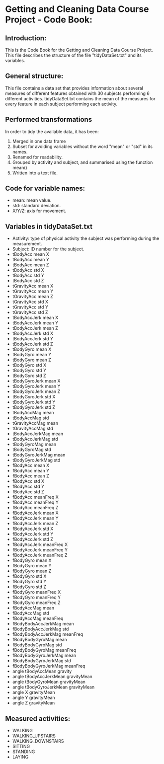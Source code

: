 # Getting and Cleaning Data Course Project - Code Book:

## Introduction:
This is the Code Book for the Getting and Cleaning Data Course Project. This file describes the structure of the file "tidyDataSet.txt" and its variables.

## General structure:
This file contains a data set that provides information about several measures of different features obtained with 30 subjects performing 6 different activities. tidyDataSet.txt contains the mean of the measures for every feature in each subject performing each activity.

## Performed transformations
In order to tidy the available data, it has been:
 1. Merged in one data frame
 2. Subset for avoiding variables without the word "mean" or "std" in its names.
 3. Renamed for readability.
 4. Grouped by activity and subject, and summarised using the function mean()
 5. Written into a text file.

## Code for variable names:
 * mean: mean value.
 * std: standard deviation.
 * X/Y/Z: axis for movement.

## Variables in tidyDataSet.txt
 * Activity: type of physical activity the subject was performing during the measurement.
 * Subject: ID number for the subject.
 * tBodyAcc mean X
 * tBodyAcc mean Y
 * tBodyAcc mean Z
 * tBodyAcc std X
 * tBodyAcc std Y
 * tBodyAcc std Z
 * tGravityAcc mean X
 * tGravityAcc mean Y
 * tGravityAcc mean Z
 * tGravityAcc std X
 * tGravityAcc std Y
 * tGravityAcc std Z
 * tBodyAccJerk mean X
 * tBodyAccJerk mean Y
 * tBodyAccJerk mean Z
 * tBodyAccJerk std X
 * tBodyAccJerk std Y
 * tBodyAccJerk std Z
 * tBodyGyro mean X
 * tBodyGyro mean Y
 * tBodyGyro mean Z
 * tBodyGyro std X
 * tBodyGyro std Y
 * tBodyGyro std Z
 * tBodyGyroJerk mean X
 * tBodyGyroJerk mean Y
 * tBodyGyroJerk mean Z
 * tBodyGyroJerk std X
 * tBodyGyroJerk std Y
 * tBodyGyroJerk std Z
 * tBodyAccMag mean
 * tBodyAccMag std
 * tGravityAccMag mean
 * tGravityAccMag std
 * tBodyAccJerkMag mean
 * tBodyAccJerkMag std
 * tBodyGyroMag mean
 * tBodyGyroMag std
 * tBodyGyroJerkMag mean
 * tBodyGyroJerkMag std
 * fBodyAcc mean X
 * fBodyAcc mean Y
 * fBodyAcc mean Z
 * fBodyAcc std X
 * fBodyAcc std Y
 * fBodyAcc std Z
 * fBodyAcc meanFreq X
 * fBodyAcc meanFreq Y
 * fBodyAcc meanFreq Z
 * fBodyAccJerk mean X
 * fBodyAccJerk mean Y
 * fBodyAccJerk mean Z
 * fBodyAccJerk std X
 * fBodyAccJerk std Y
 * fBodyAccJerk std Z
 * fBodyAccJerk meanFreq X
 * fBodyAccJerk meanFreq Y
 * fBodyAccJerk meanFreq Z
 * fBodyGyro mean X
 * fBodyGyro mean Y
 * fBodyGyro mean Z
 * fBodyGyro std X
 * fBodyGyro std Y
 * fBodyGyro std Z
 * fBodyGyro meanFreq X
 * fBodyGyro meanFreq Y
 * fBodyGyro meanFreq Z
 * fBodyAccMag mean
 * fBodyAccMag std
 * fBodyAccMag meanFreq
 * fBodyBodyAccJerkMag mean
 * fBodyBodyAccJerkMag std
 * fBodyBodyAccJerkMag meanFreq
 * fBodyBodyGyroMag mean
 * fBodyBodyGyroMag std
 * fBodyBodyGyroMag meanFreq
 * fBodyBodyGyroJerkMag mean
 * fBodyBodyGyroJerkMag std
 * fBodyBodyGyroJerkMag meanFreq
 * angle tBodyAccMean gravity
 * angle tBodyAccJerkMean gravityMean
 * angle tBodyGyroMean gravityMean
 * angle tBodyGyroJerkMean gravityMean
 * angle X gravityMean
 * angle Y gravityMean
 * angle Z gravityMean

## Measured activities:
 * WALKING
 * WALKING_UPSTAIRS
 * WALKING_DOWNSTAIRS
 * SITTING
 * STANDING
 * LAYING